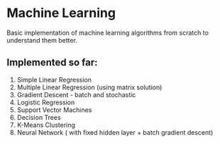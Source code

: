 # Machine Learning
Basic implementation of machine learning algorithms from scratch to understand them better.

## Implemented so far:
1. Simple Linear Regression
2. Multiple Linear Regression (using matrix solution)
3. Gradient Descent - batch and stochastic
4. Logistic Regression
5. Support Vector Machines
6. Decision Trees
7. K-Means Clustering
8. Neural Network ( with fixed hidden layer + batch gradient descent)
